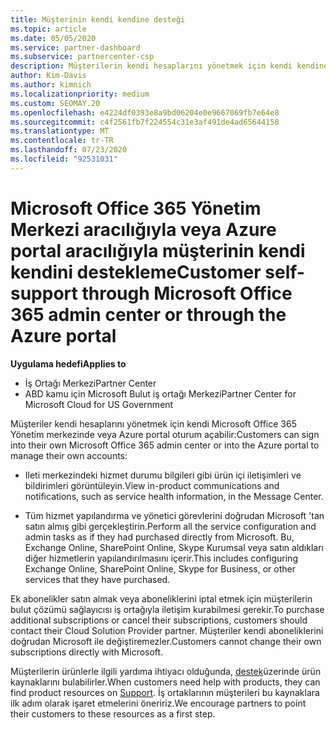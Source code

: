 ```yaml
---
title: Müşterinin kendi kendine desteği
ms.topic: article
ms.date: 05/05/2020
ms.service: partner-dashboard
ms.subservice: partnercenter-csp
description: Müşterilerin kendi hesaplarını yönetmek için kendi kendine destek gerçekleştirebilecekleri ve bulut çözümü sağlayıcısı iş ortağıyla iletişim kurabilmesi gereken durumlar hakkında bilgi edinin.
author: Kim-Davis
ms.author: kimnich
ms.localizationpriority: medium
ms.custom: SEOMAY.20
ms.openlocfilehash: e4224df0393e8a9bd06204e0e9667069fb7e64e8
ms.sourcegitcommit: c4f2561fb7f224554c31e3af491de4ad65644158
ms.translationtype: MT
ms.contentlocale: tr-TR
ms.lasthandoff: 07/23/2020
ms.locfileid: "92531031"
---
```

# <a name="customer-self-support-through-microsoft-office-365-admin-center-or-through-the-azure-portal"></a><span data-ttu-id="3bd82-103">Microsoft Office 365 Yönetim Merkezi aracılığıyla veya Azure portal aracılığıyla müşterinin kendi kendini destekleme</span><span class="sxs-lookup"><span data-stu-id="3bd82-103">Customer self-support through Microsoft Office 365 admin center or through the Azure portal</span></span>

<span data-ttu-id="3bd82-104">**Uygulama hedefi**</span><span class="sxs-lookup"><span data-stu-id="3bd82-104">**Applies to**</span></span>

-  <span data-ttu-id="3bd82-105">İş Ortağı Merkezi</span><span class="sxs-lookup"><span data-stu-id="3bd82-105">Partner Center</span></span>
-  <span data-ttu-id="3bd82-106">ABD kamu için Microsoft Bulut iş ortağı Merkezi</span><span class="sxs-lookup"><span data-stu-id="3bd82-106">Partner Center for Microsoft Cloud for US Government</span></span>

<span data-ttu-id="3bd82-107">Müşteriler kendi hesaplarını yönetmek için kendi Microsoft Office 365 Yönetim merkezinde veya Azure portal oturum açabilir:</span><span class="sxs-lookup"><span data-stu-id="3bd82-107">Customers can sign into their own Microsoft Office 365 admin center or into the Azure portal to manage their own accounts:</span></span>

-   <span data-ttu-id="3bd82-108">Ileti merkezindeki hizmet durumu bilgileri gibi ürün içi iletişimleri ve bildirimleri görüntüleyin.</span><span class="sxs-lookup"><span data-stu-id="3bd82-108">View in-product communications and notifications, such as service health information, in the Message Center.</span></span>

-   <span data-ttu-id="3bd82-109">Tüm hizmet yapılandırma ve yönetici görevlerini doğrudan Microsoft 'tan satın almış gibi gerçekleştirin.</span><span class="sxs-lookup"><span data-stu-id="3bd82-109">Perform all the service configuration and admin tasks as if they had purchased directly from Microsoft.</span></span> <span data-ttu-id="3bd82-110">Bu, Exchange Online, SharePoint Online, Skype Kurumsal veya satın aldıkları diğer hizmetlerin yapılandırılmasını içerir.</span><span class="sxs-lookup"><span data-stu-id="3bd82-110">This includes configuring Exchange Online, SharePoint Online, Skype for Business, or other services that they have purchased.</span></span>

<span data-ttu-id="3bd82-111">Ek abonelikler satın almak veya aboneliklerini iptal etmek için müşterilerin bulut çözümü sağlayıcısı iş ortağıyla iletişim kurabilmesi gerekir.</span><span class="sxs-lookup"><span data-stu-id="3bd82-111">To purchase additional subscriptions or cancel their subscriptions, customers should contact their Cloud Solution Provider partner.</span></span> <span data-ttu-id="3bd82-112">Müşteriler kendi aboneliklerini doğrudan Microsoft ile değiştiremezler.</span><span class="sxs-lookup"><span data-stu-id="3bd82-112">Customers cannot change their own subscriptions directly with Microsoft.</span></span>

<span data-ttu-id="3bd82-113">Müşterilerin ürünlerle ilgili yardıma ihtiyacı olduğunda, [destek](https://partnercenter.microsoft.com/partner/support)üzerinde ürün kaynaklarını bulabilirler.</span><span class="sxs-lookup"><span data-stu-id="3bd82-113">When customers need help with products, they can find product resources on [Support](https://partnercenter.microsoft.com/partner/support).</span></span> <span data-ttu-id="3bd82-114">İş ortaklarının müşterileri bu kaynaklara ilk adım olarak işaret etmelerini öneririz.</span><span class="sxs-lookup"><span data-stu-id="3bd82-114">We encourage partners to point their customers to these resources as a first step.</span></span>

 

 



